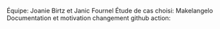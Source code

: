 Équipe: Joanie Birtz et Janic Fournel
Étude de cas choisi: Makelangelo
Documentation et motivation changement github action:
